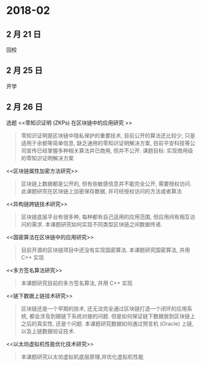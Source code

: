 # 2018-02

## 2 月 21 日
回校
## 2 月 25 日
开学
## 2 月 26 日
选题
<<零知识证明 (ZKPs) 在区块链中的应用研究 >>
> 零知识证明是区块链中隐私保护的重要技术, 目前公开的算法还比较少, 只是适用于余额等简单信息, 缺乏通用的零知识证明解决方案, 目前平安科技等公司宣传已经掌握多种相关算法并已商用, 但并不公开. 课题目标: 实现商用级的零知识证明解决方案

<<区块链属性加密方法研究>>
> 区块链上数据都是公开的, 但有些敏感信息并不能完全公开, 需要授权访问. 此课题研究在区块链上加密保存数据, 并可经授权访问的方法或者算法

<<异构链跨链技术研究>>
> 区块链底层平台有很多种, 每种都有自己适用的应用范围, 但应用间有相互访问的需求. 本课题研究如何实现不同类型区块链之间数据传递.

<<国密算法在区块链中的应用研究>>
> 目前开源的区块链项目中还没有实现国密算法. 本课题研究国密算法, 并用 C++ 实现

<<多方签名算法研究>>
> 本课题研究目前的多方签名算法, 并用 C++ 实现

<<链下数据上链技术研究>>
> 区块链还是一个早期的技术, 还无法完全通过区块链打造一个闭环的应用系统, 都会涉及到跟链下系统对接的问题. 但是如何保证链下数据放到区块链上之后的真实性, 还是个问题. 本课题研究数据如何通过预言机 (Oracle) 上链, 以及上链数据验证技术.

<<以太坊虚拟机性能优化技术研究>>
> 本课题研究以太坊虚拟机底层原理,并优化虚拟机性能
